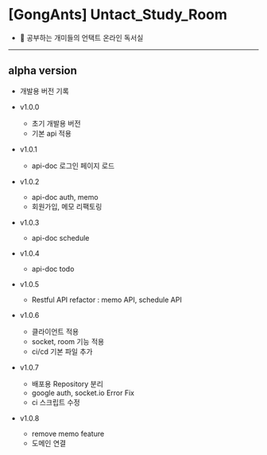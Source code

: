 # [GongAnts] Untact_Study_Room

- 🐜 공부하는 개미들의 언택트 온라인 독서실

---

## alpha version

- 개발용 버전 기록

- v1.0.0
  - 초기 개발용 버전
  - 기본 api 적용

- v1.0.1
  - api-doc 로그인 페이지 로드

- v1.0.2
  - api-doc auth, memo
  - 회원가입, 메모 리팩토링

- v1.0.3
  - api-doc schedule

- v1.0.4
  - api-doc todo

- v1.0.5
  - Restful API refactor : memo API, schedule API

- v1.0.6
  - 클라이언트 적용
  - socket, room 기능 적용
  - ci/cd 기본 파일 추가

- v1.0.7
  - 배포용 Repository 분리
  - google auth, socket.io Error Fix
  - ci 스크립트 수정

- v1.0.8
  - remove memo feature
  - 도메인 연결
